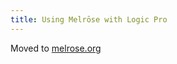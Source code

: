 ```yaml
---
title: Using Melrōse with Logic Pro
---
```


Moved to [melrose.org](http://melrōse.org/docs/reference/notations/)